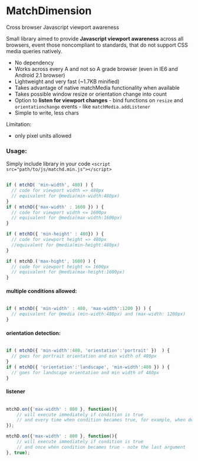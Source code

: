 # MatchDimension
Cross browser Javascript viewport awareness


Small library aimed to provide **Javascript viewport awareness** across all browsers, event those noncompliant to standards, that do not support CSS media queries natively.

* No dependency
* Works across every A and not so A grade browser (even in IE6 and Android 2.1 browser)
* Lightweight and very fast (~1.7KB minified)
* Takes advantage of native matchMedia functionality when available
* Takes possible window resize or orientation change into count
* Option to **listen for viewport changes** - bind functions on `resize` and `orientationchange` events - like `matchMedia.addListener`
* Simple to write, less chars



Limitation: 
* only pixel units allowed

 
### Usage:

Simply include library in your code `<script src="path/to/js/matchd.min.js"></script>`


```javascript

if ( mtchD( 'min-width', 480) ) {
  // code for viewport width => 480px
  // equivalent for @media(min-width:480px)
}
if ( mtchD({'max-width' : 1600 }) ) {
  // code for viewport width <= 1600px
  // equivalent for @media(max-width:1600px)
}

if ( mtchD({ 'min-height' : 480}) ) {
  // code for viewport height => 480px
  //equivalent for @media(min-height:480px)
}

if ( mtchD.('max-hight', 1600) ) {
  // code for viewport height <= 1600px
  // equivalent for @media(max-height:1600px)
}


```


#### multiple conditions allowed:

```javascript

if ( mtchD({ 'min-width' : 480, 'max-width':1200 }) ) {
  // equivalent for @media (min-width:480px) and (max-width: 1200px)
}


```


#### orientation detection:

```javascript

if ( mtchD({ 'min-width':480, 'orientation':'portrait' })  ) {
  // goes for portrait orientation and min width of 480px
}
if ( mtchD({ 'orientation':'landscape', 'min-width':480 }) ) {
  // goes for landscape orientation and min width of 480px
}

```

#### listener

```javascript

mtchD.on({'max-width' : 800 }, function(){
    // will execute immediately if condition is true
    // and every time when condition becames true, for example, when device changes orientation multiple times
});

mtchD.on({'max-width' : 800 }, function(){
    // will execute immediately if condition is true
    // and once when condition becames true - note the last argument
}, true);


```